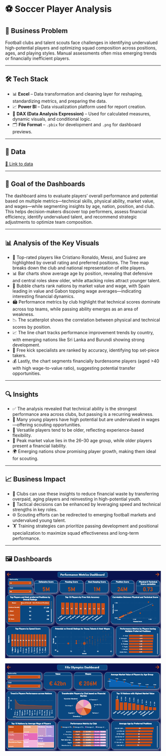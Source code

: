 # ⚽ Soccer Player Analysis

## 🧩 Business Problem  

Football clubs and talent scouts face challenges in identifying undervalued high-potential players and optimizing squad composition across positions, ages, and playing styles. Manual assessments often miss emerging trends or financially inefficient players.  

---

## 🛠 Tech Stack  

- 📊 **Excel** – Data transformation and cleaning layer for reshaping, standardizing metrics, and preparing the data.  
- 📈 **Power BI** – Data visualization platform used for report creation.  
- 🧮 **DAX (Data Analysis Expression)** – Used for calculated measures, dynamic visuals, and conditional logic.  
- 🗂 **File Format** – `.pbix` for development and `.png` for dashboard previews.  

---

## 📂 Data  
[🔗 Link to data](https://github.com/aruna-sundar/Soccer-Player-Performance-Analysis/blob/main/Fifa%20Olympics%20dataset.xlsx)  

---

## 🎯 Goal of the Dashboards  

The dashboard aims to evaluate players’ overall performance and potential based on multiple metrics—technical skills, physical ability, market value, and wages—while segmenting insights by age, nation, position, and club. This helps decision-makers discover top performers, assess financial efficiency, identify undervalued talent, and recommend strategic adjustments to optimize team composition.  

---

## 📊 Analysis of the Key Visuals  

- 🌟 Top-rated players like Cristiano Ronaldo, Messi, and Suárez are highlighted by overall rating and preferred positions. The Tree map breaks down the club and national representation of elite players.  
- 📊 Bar charts show average age by position, revealing that defensive and central roles skew older, while attacking roles attract younger talent.  
- 🔵 Bubble charts rank nations by market value and wage, with Spain leading in value and Gabon topping wage averages—indicating interesting financial dynamics.  
- 🏟 Performance metrics by club highlight that technical scores dominate across top teams, while passing ability emerges as an area of weakness.  
- 📉 The scatterplot shows the correlation between physical and technical scores by position.  
- 📈 The line chart tracks performance improvement trends by country, with emerging nations like Sri Lanka and Burundi showing strong development.  
- 🎯 Free kick specialists are ranked by accuracy, identifying top set-piece takers.  
- 💰 Lastly, the chart segments financially burdensome players (aged >40 with high wage-to-value ratio), suggesting potential transfer opportunities.  

---

## 🔍 Insights  

- ✅ The analysis revealed that technical ability is the strongest performance area across clubs, but passing is a recurring weakness.  
- 💎 Many young players have high potential but are undervalued in wages—offering scouting opportunities.  
- 🔁 Versatile players tend to be older, reflecting experience-based flexibility.  
- 💸 Peak market value lies in the 26–30 age group, while older players present a financial liability.  
- 🌍 Emerging nations show promising player growth, making them ideal for scouting.  

---

## 📈 Business Impact  

- 💼 Clubs can use these insights to reduce financial waste by transferring overpaid, aging players and reinvesting in high-potential youth.  
- 🧠 Tactical decisions can be enhanced by leveraging speed and technical strengths in key roles.  
- 🌐 Scouting efforts can be redirected to emerging football markets and undervalued young talent.  
- 🏋️ Training strategies can prioritize passing development and positional specialization to maximize squad effectiveness and long-term performance.  

---

## 🖼 Dashboards  
![image alt](https://github.com/aruna-sundar/Soccer-Player-Performance-Analysis/blob/28b368fef73c431cfd59183b3b840eb68532cbdd/Soccer%20Player%20Performance%20Dashboard.png)

![image alt](https://github.com/aruna-sundar/Soccer-Player-Performance-Analysis/blob/ed91eaf7ec74821edb3043beebd4be2f2d9a83fe/FIFA%20Olymbics%20Dashboard.png)
